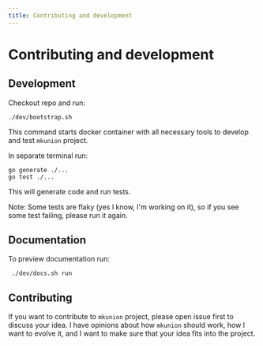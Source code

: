 ```yaml
---
title: Contributing and development
---
```


# Contributing and development
## Development

Checkout repo and run:
```
./dev/bootstrap.sh
```

This command starts docker container with all necessary tools to develop and test `mkunion` project.

In separate terminal run:
```
go generate ./...
go test ./...
```

This will generate code and run tests.

Note: Some tests are flaky (yes I know, I'm working on it), so if you see some test failing, please run it again.

## Documentation

To preview documentation run:
```
 ./dev/docs.sh run
```

## Contributing

If you want to contribute to `mkunion` project, please open issue first to discuss your idea.
I have opinions about how `mkunion` should work, how I want to evolve it, and I want to make sure that your idea fits into the project.
